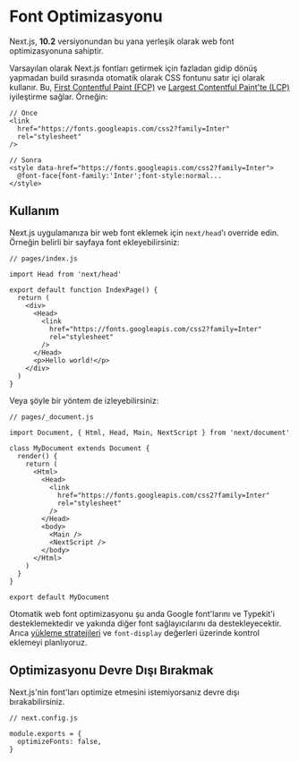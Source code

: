 # Font Optimizasyonu

Next.js, **10.2** versiyonundan bu yana yerleşik olarak web font optimizasyonuna sahiptir.

Varsayılan olarak Next.js fontları getirmek için fazladan gidip dönüş yapmadan build sırasında otomatik olarak CSS fontunu satır içi olarak kullanır. Bu, [First Contentful Paint \(FCP\)](https://web.dev/fcp/) ve [Largest Contentful Paint'te \(LCP\) ](https://vercel.com/blog/core-web-vitals#largest-contentful-paint)iyileştirme sağlar. Örneğin:

```text
// Önce
<link
  href="https://fonts.googleapis.com/css2?family=Inter"
  rel="stylesheet"
/>

// Sonra
<style data-href="https://fonts.googleapis.com/css2?family=Inter">
  @font-face{font-family:'Inter';font-style:normal...
</style>
```

## Kullanım

Next.js uygulamanıza bir web font eklemek için `next/head`'ı override edin. Örneğin belirli bir sayfaya font ekleyebilirsiniz:

```text
// pages/index.js

import Head from 'next/head'

export default function IndexPage() {
  return (
    <div>
      <Head>
        <link
          href="https://fonts.googleapis.com/css2?family=Inter"
          rel="stylesheet"
        />
      </Head>
      <p>Hello world!</p>
    </div>
  )
}
```

Veya şöyle bir yöntem de izleyebilirsiniz:

```text
// pages/_document.js

import Document, { Html, Head, Main, NextScript } from 'next/document'

class MyDocument extends Document {
  render() {
    return (
      <Html>
        <Head>
          <link
            href="https://fonts.googleapis.com/css2?family=Inter"
            rel="stylesheet"
          />
        </Head>
        <body>
          <Main />
          <NextScript />
        </body>
      </Html>
    )
  }
}

export default MyDocument
```

Otomatik web font optimizasyonu şu anda Google font'larını ve Typekit'i desteklemektedir ve yakında diğer font sağlayıcılarını da destekleyecektir. Arıca [yükleme stratejileri](https://github.com/vercel/next.js/issues/21555) ve `font-display` değerleri üzerinde kontrol eklemeyi planlıyoruz.

## Optimizasyonu Devre Dışı Bırakmak

Next.js'nin font'ları optimize etmesini istemiyorsanız devre dışı bırakabilirsiniz.

```text
// next.config.js

module.exports = {
  optimizeFonts: false,
}
```



